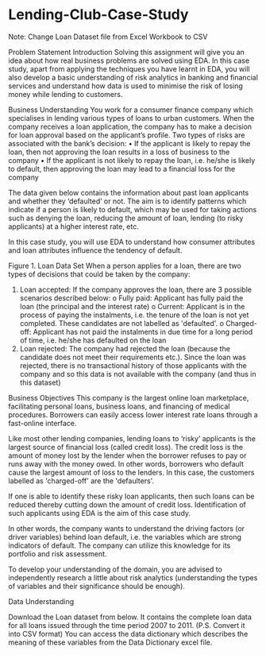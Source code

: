 # Lending-Club-Case-Study

Note: Change Loan Dataset file from Excel Workbook to CSV

Problem Statement
Introduction
Solving this assignment will give you an idea about how real business problems are solved using EDA. In this case study, apart from applying the techniques you have learnt in EDA, you will also develop a basic understanding of risk analytics in banking and financial services and understand how data is used to minimise the risk of losing money while lending to customers.
  
Business Understanding
You work for a consumer finance company which specialises in lending various types of loans to urban customers. When the company receives a loan application, the company has to make a decision for loan approval based on the applicant’s profile. Two types of risks are associated with the bank’s decision:
•	If the applicant is likely to repay the loan, then not approving the loan results in a loss of business to the company
•	If the applicant is not likely to repay the loan, i.e. he/she is likely to default, then approving the loan may lead to a financial loss for the company
 
The data given below contains the information about past loan applicants and whether they ‘defaulted’ or not. The aim is to identify patterns which indicate if a person is likely to default, which may be used for taking actions such as denying the loan, reducing the amount of loan, lending (to risky applicants) at a higher interest rate, etc.
 
In this case study, you will use EDA to understand how consumer attributes and loan attributes influence the tendency of default.
 
Figure 1. Loan Data Set
When a person applies for a loan, there are two types of decisions that could be taken by the company:
1.	Loan accepted: If the company approves the loan, there are 3 possible scenarios described below:
o	Fully paid: Applicant has fully paid the loan (the principal and the interest rate)
o	Current: Applicant is in the process of paying the instalments, i.e. the tenure of the loan is not yet completed. These candidates are not labelled as 'defaulted'.
o	Charged-off: Applicant has not paid the instalments in due time for a long period of time, i.e. he/she has defaulted on the loan 
2.	Loan rejected: The company had rejected the loan (because the candidate does not meet their requirements etc.). Since the loan was rejected, there is no transactional history of those applicants with the company and so this data is not available with the company (and thus in this dataset)
 
Business Objectives
This company is the largest online loan marketplace, facilitating personal loans, business loans, and financing of medical procedures. Borrowers can easily access lower interest rate loans through a fast-online interface. 
 
Like most other lending companies, lending loans to ‘risky’ applicants is the largest source of financial loss (called credit loss). The credit loss is the amount of money lost by the lender when the borrower refuses to pay or runs away with the money owed. In other words, borrowers who default cause the largest amount of loss to the lenders. In this case, the customers labelled as 'charged-off' are the 'defaulters'. 
 
If one is able to identify these risky loan applicants, then such loans can be reduced thereby cutting down the amount of credit loss. Identification of such applicants using EDA is the aim of this case study.
 
In other words, the company wants to understand the driving factors (or driver variables) behind loan default, i.e. the variables which are strong indicators of default.  The company can utilize this knowledge for its portfolio and risk assessment. 

To develop your understanding of the domain, you are advised to independently research a little about risk analytics (understanding the types of variables and their significance should be enough).
 
Data Understanding
 
Download the Loan dataset from below. It contains the complete loan data for all loans issued through the time period 2007 to 2011. (P.S. Convert it into CSV format)
You can access the data dictionary which describes the meaning of these variables from the Data Dictionary excel file.

